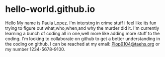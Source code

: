 # hello-world.github.io

Hello My name is Paula Lopez.
I'm interstng in crime stuff i feel like its fun trying to figure out what,who,when,and why the murder did it.
I'm currently learning a bunch of coding all in one,well more like adding more stuff to the coding.
I'm looking to collaborate on github to get a better understanding in the coding on github.
I can be reached at my email: Plop9104@taehs.org or my number 1234-5678-9100.
